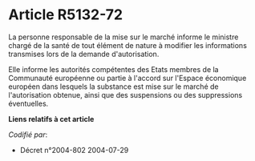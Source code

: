 # Article R5132-72

La personne responsable de la mise sur le marché informe le ministre chargé de la santé de tout élément de nature à modifier
les informations transmises lors de la demande d'autorisation.

Elle informe les autorités compétentes des Etats membres de la Communauté européenne ou partie à l'accord sur l'Espace
économique européen dans lesquels la substance est mise sur le marché de l'autorisation obtenue, ainsi que des suspensions ou
des suppressions éventuelles.

**Liens relatifs à cet article**

_Codifié par_:

  - Décret n°2004-802 2004-07-29
